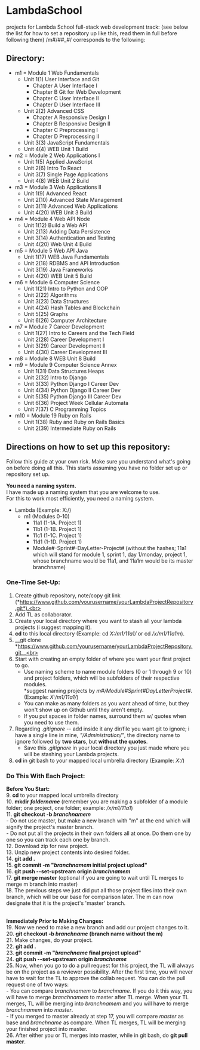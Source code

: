 # LambdaSchool
projects for Lambda School full-stack web development track:
(see below the list for how to set a repository up like this, read them in full before following them)
/m#/##_#/ corresponds to the following: 

## Directory:
- m1 = Module 1 Web Fundamentals
  * Unit 1(1) User Interface and Git 
      - Chapter A User Interface I
      - Chapter B Git for Web Development
      - Chapter C User Interface II
      - Chapter D User Interface III
  * Unit 2(2) Advanced CSS
      - Chapter A Responsive Design I
      - Chapter B Responsive Design II
      - Chapter C Preprocessing I
      - Chapter D Preprocessing II
  * Unit 3(3) JavaScript Fundamentals
  * Unit 4(4) WEB Unit 1 Build
- m2 = Module 2 Web Applications I
  * Unit 1(5) Applied JavaScript
  * Unit 2(6) Intro To React
  * Unit 3(7) Single Page Applications
  * Unit 4(8) WEB Unit 2 Build
- m3 = Module 3 Web Applications II
  * Unit 1(9) Advanced React
  * Unit 2(10) Advanced State Management
  * Unit 3(11) Advanced Web Applications
  * Unit 4(20) WEB Unit 3 Build
- m4 = Module 4 Web API Node
  * Unit 1(12) Build a Web API
  * Unit 2(13) Adding Data Persistence
  * Unit 3(14) Authentication and Testing
  * Unit 4(20) Web Unit 4 Build 
- m5 = Module 5 Web API Java
  * Unit 1(17) WEB Java Fundamentals
  * Unit 2(18) RDBMS and API Introduction
  * Unit 3(19) Java Frameworks
  * Unit 4(20) WEB Unit 5 Build
- m6 = Module 6 Computer Science
  * Unit 1(21) Intro to Python and OOP
  * Unit 2(22) Algorithms
  * Unit 3(23) Data Structures
  * Unit 4(24) Hash Tables and Blockchain
  * Unit 5(25) Graphs
  * Unit 6(26) Computer Architecture
- m7 = Module 7 Career Development
  * Unit 1(27) Intro to Careers and the Tech Field
  * Unit 2(28) Career Development I
  * Unit 3(29) Career Development II
  * Unit 4(30) Career Development III
- m8 = Module 8 WEB Unit 8 Build
- m9 = Module 9 Computer Science Annex
  * Unit 1(31) Data Structures Heaps
  * Unit 2(32) Intro to Django
  * Unit 3(33) Python Django I Career Dev
  * Unit 4(34) Python Django II Career Dev
  * Unit 5(35) Python Django III Career Dev
  * Unit 6(36) Project Week Cellular Automata
  * Unit 7(37) C Programming Topics
- m10 = Module 19 Ruby on Rails
  * Unit 1(38) Ruby and Ruby on Rails Basics
  * Unit 2(39) Intermediate Ruby on Rails

## Directions on how to set up this repository:

Follow this guide at your own risk.  Make sure you understand what's going on before doing all this.  This starts assuming you have no folder set up or repository set up.

**You need a naming system.**<br>
	I have made up a naming system that you are welcome to use.<br>
	For this to work most efficiently, you need a naming system.
- Lambda (Example: X:/)
	* m1 (Modules 0-10)
		- 11a1 (1-1A. Project 1)
		- 11b1 (1-1B. Project 1)
		- 11c1 (1-1C. Project 1)
		- 11d1 (1-1D. Project 1)
		- Module#-Sprint#-DayLetter-Project# (without the hashes; 11a1 which will stand for module 1, sprint 1, day 1/monday, project 1, whose branchname would be 11a1, and 11a1m would be its master branchname)

### One-Time Set-Up:<br>
1. Create github repository, note/copy git link (*https://www.github.com/yourusername/yourLambdaProjectRepository.git*).<br>
2. Add TL as collaborator.<br>
3. Create your local directory where you want to stash all your lambda projects (i suggest mapping it).<br>
4. __cd__ to this local directory (Example: cd  *X:/m1/11a1/* or cd */x/m1/11a1m*).<br>
5. __git clone *https://www.github.com/yourusername/yourLambdaProjectRepository.git__<br>
6. Start with creating an empty folder of where you want your first project to go.<br>
	- Use naming scheme to name module folders (0 or 1 through 9 or 10) and project folders, which will be subfolders of their respective modules.<br>
		*suggest naming projects by *m#/Module#Sprint#DayLetterProject#*.  (Example: *X:/m1/11a1/*)<br>
	- You can make as many folders as you want ahead of time, but they won't show up on Github until they aren't empty.<br>
	- If you put spaces in folder names, surround them w/ quotes when you need to use them.<br>
7. Regarding *.gitignore* -- add inside it any dir/file you want git to ignore; i have a single line in mine, *"/Administration/"*, the directory name to ignore followed by **two stars**, but **without the quotes**.<br>
	- Save this *.gitignore* in your local directory you just made where you will be stashing your Lambda projects.<br>
8. __cd__ in git bash to your mapped local umbrella directory (Example: *X:/*)<br>


### Do This With Each Project:
**Before You Start:**<br>
9.  __cd__ to your mapped local umbrella directory<br>
10. __mkdir *foldername*__ (remember you are making a subfolder of a module folder; one project, one folder; example: */x/m1/11a1*)<br>
11. __git checkout -b *branchnamem*__<br>
	- Do not use master, but make a new branch with "m" at the end which will signify the project's master branch.<br>
	- Do not put all the projects in their own folders all at once.  Do them one by one so you can track each one by branch.<br>
12. Download zip for new project.<br>
13. Unzip new project contents into desired folder.<br>
14. __git add .__<br>
15. __git commit -m "*branchnamem* initial project upload"__<br>
16. __git push --set-upstream origin *branchnamem*__<br>
17. __git merge master__ (optional if you are going to wait until TL merges to merge m branch into master)<br>
18. The previous steps we just did put all those project files into their own branch, which will be our base for comparison later.  The m can now designate that it is the project's 'master' branch.<br>
<br>

**Immediately Prior to Making Changes:**<br>
19. Now we need to make a new branch and add our project changes to it.<br>
20. __git checkout -b *branchname* (branch name without the m)__<br>
21. Make changes, do your project.<br>
22. __git add .__<br>
23. __git commit -m "*branchname* final project upload"__<br>
24. __git push --set-upstream origin *branchname*__<br>
25. Now, when you go to do a pull request for this project, the TL will always be on the project as a reviewer possibility.  After the first time, you will never have to wait for the TL to approve the collab request.  You can do the pull request one of two ways:<br>
	- You can compare *branchnamem* to *branchname*.  If you do it this way, you will have to merge *branchnamem* to master after TL merge.  When your TL merges, TL will be merging into *branchnamem* and you will have to merge *branchnamem* into *master*.<br>
	- If you merged to master already at step 17, you will compare *master* as base and *branchname* as compare.  When TL merges, TL will be merging your finished project into master.<br>
26. After either you or TL merges into master, while in git bash, do **git pull master**.<br>
